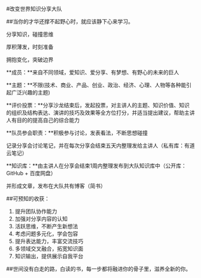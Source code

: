 #改变世界知识分享大队

##当你的才华还撑不起野心时，就应该静下心来学习。



分享知识，碰撞思维

厚积薄发，时刻准备

拥抱变化，突破边界



**成员：**来自不同领域，爱知识、爱分享、有梦想、有野心的未来的巨人



**主题：**不限(技术、商业、产品、创业、政治、经济、心理、人物等各种能引起广泛兴趣的主题)



**评价投票：**分享沙龙结束后，发起投票，对主讲人的主题、知识价值、知识的组织及结构表达、演讲的技巧及效果等全方位打分，并适当提出建议，帮助主讲人有目的的提高自己的综合能力



**队员参会职责：**积极参与讨论，发表看法，不断思想碰撞

记录分享会讨论笔记，并在每次分享会结束五天内整理发给主讲人（私有库：有道云笔记）



**知识库：**由主讲人在分享会结束1周内整理发布到大队知识库中（公开库：GitHub + 百度网盘）

并形成文章，发布在大队共有博客（简书）



##可预知的收获：

1. 提升团队协作能力
2. 加强对分享内容的认知
3. 活跃思维，不断产生新想法
4. 考虑问题多元化，学会包容
5. 提升表达能力，丰富交流技巧
6. 多领域交叉融合，拓宽知识面
7. 知识输出，提供展示自我平台



##世间没有白走的路，白读的书，每一步都将融进你的骨子里，滋养全新的你。